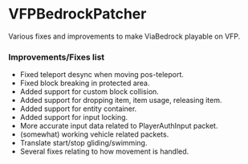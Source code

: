 # VFPBedrockPatcher
Various fixes and improvements to make ViaBedrock playable on VFP.

### Improvements/Fixes list
- Fixed teleport desync when moving pos-teleport.
- Fixed block breaking in protected area.
- Added support for custom block collision.
- Added support for dropping item, item usage, releasing item.
- Added support for entity container.
- Added support for input locking.
- More accurate input data related to PlayerAuthInput packet.
- (somewhat) working vehicle related packets.
- Translate start/stop gliding/swimming.
- Several fixes relating to how movement is handled.
